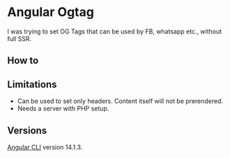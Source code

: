 # Angular Ogtag

I was trying to set OG Tags that can be used by FB, whatsapp etc., without full SSR.  

## How to


## Limitations
* Can be used to set only headers. Content itself will not be prerendered.  
* Needs a server with PHP setup.


## Versions
[Angular CLI](https://github.com/angular/angular-cli) version 14.1.3.   

